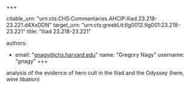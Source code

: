 +++


citable_urn: "urn:cts:CHS:Commentaries.AHCIP:Iliad.23.218-23.221.d4XxDDN"
target_urn: "urn:cts:greekLit:tlg0012.tlg001:23.218-23.221"
title: "Iliad 23.218-23.221"

authors:
- email: "gnagy@chs.harvard.edu"
  name: "Gregory Nagy"
  username: "gnagy"
+++

<p>analysis of the evidence of hero cult in the Iliad and the Odyssey (here, wine libation)</p>